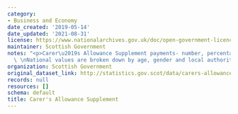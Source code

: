 ```yaml
---
category:
- Business and Economy
date_created: '2019-05-14'
date_updated: '2021-08-31'
license: https://www.nationalarchives.gov.uk/doc/open-government-licence/version/3/
maintainer: Scottish Government
notes: "<p>Carer\u2019s Allowance Supplement payments- number, percentage and expenditure.\
  \ \nNational values are broken down by age, gender and local authority.  </p>"
organization: Scottish Government
original_dataset_link: http://statistics.gov.scot/data/carers-allowance-supplement
records: null
resources: []
schema: default
title: Carer's Allowance Supplement
---
```


